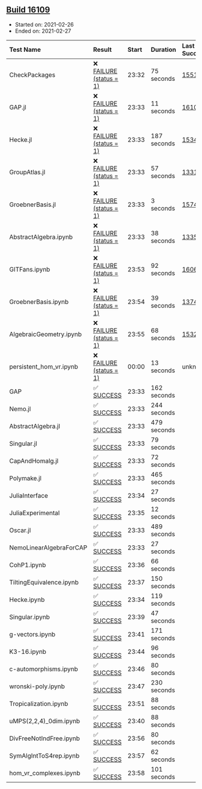 ## [Build 16109](https://oscarci.mathematik.uni-kl.de/job/oscar/16109/)

* Started on: 2021-02-26
* Ended on: 2021-02-27

| Test Name    | Result | Start | Duration | Last Success | First Failure |
|:-------------|:-------|:------|:---------|:-------------|:--------------|
| CheckPackages | ❌ [FAILURE (status = 1)](https://oscarci.mathematik.uni-kl.de/job/oscar/16109/artifact/logs/build-16109/CheckPackages.log) | 23:32 | 75 seconds | [15514](https://oscarci.mathematik.uni-kl.de/job/oscar/15514/) | [15515](https://oscarci.mathematik.uni-kl.de/job/oscar/15515/) |
| GAP.jl | ❌ [FAILURE (status = 1)](https://oscarci.mathematik.uni-kl.de/job/oscar/16109/artifact/logs/build-16109/GAP.jl.log) | 23:33 | 11 seconds | [16108](https://oscarci.mathematik.uni-kl.de/job/oscar/16108/) | [16109](https://oscarci.mathematik.uni-kl.de/job/oscar/16109/) |
| Hecke.jl | ❌ [FAILURE (status = 1)](https://oscarci.mathematik.uni-kl.de/job/oscar/16109/artifact/logs/build-16109/Hecke.jl.log) | 23:33 | 187 seconds | [15344](https://oscarci.mathematik.uni-kl.de/job/oscar/15344/) | [15348](https://oscarci.mathematik.uni-kl.de/job/oscar/15348/) |
| GroupAtlas.jl | ❌ [FAILURE (status = 1)](https://oscarci.mathematik.uni-kl.de/job/oscar/16109/artifact/logs/build-16109/GroupAtlas.jl.log) | 23:33 | 57 seconds | [13311](https://oscarci.mathematik.uni-kl.de/job/oscar/13311/) | [13312](https://oscarci.mathematik.uni-kl.de/job/oscar/13312/) |
| GroebnerBasis.jl | ❌ [FAILURE (status = 1)](https://oscarci.mathematik.uni-kl.de/job/oscar/16109/artifact/logs/build-16109/GroebnerBasis.jl.log) | 23:33 | 3 seconds | [15745](https://oscarci.mathematik.uni-kl.de/job/oscar/15745/) | [15746](https://oscarci.mathematik.uni-kl.de/job/oscar/15746/) |
| AbstractAlgebra.ipynb | ❌ [FAILURE (status = 1)](https://oscarci.mathematik.uni-kl.de/job/oscar/16109/artifact/logs/build-16109/AbstractAlgebra.ipynb.log) | 23:33 | 38 seconds | [13355](https://oscarci.mathematik.uni-kl.de/job/oscar/13355/) | [13356](https://oscarci.mathematik.uni-kl.de/job/oscar/13356/) |
| GITFans.ipynb | ❌ [FAILURE (status = 1)](https://oscarci.mathematik.uni-kl.de/job/oscar/16109/artifact/logs/build-16109/GITFans.ipynb.log) | 23:53 | 92 seconds | [16068](https://oscarci.mathematik.uni-kl.de/job/oscar/16068/) | [16069](https://oscarci.mathematik.uni-kl.de/job/oscar/16069/) |
| GroebnerBasis.ipynb | ❌ [FAILURE (status = 1)](https://oscarci.mathematik.uni-kl.de/job/oscar/16109/artifact/logs/build-16109/GroebnerBasis.ipynb.log) | 23:54 | 39 seconds | [13748](https://oscarci.mathematik.uni-kl.de/job/oscar/13748/) | [13749](https://oscarci.mathematik.uni-kl.de/job/oscar/13749/) |
| AlgebraicGeometry.ipynb | ❌ [FAILURE (status = 1)](https://oscarci.mathematik.uni-kl.de/job/oscar/16109/artifact/logs/build-16109/AlgebraicGeometry.ipynb.log) | 23:55 | 68 seconds | [15322](https://oscarci.mathematik.uni-kl.de/job/oscar/15322/) | [15323](https://oscarci.mathematik.uni-kl.de/job/oscar/15323/) |
| persistent_hom_vr.ipynb | ❌ [FAILURE (status = 1)](https://oscarci.mathematik.uni-kl.de/job/oscar/16109/artifact/logs/build-16109/persistent_hom_vr.ipynb.log) | 00:00 | 13 seconds | unknown | unknown |
| GAP | ✅ [SUCCESS](https://oscarci.mathematik.uni-kl.de/job/oscar/16109/artifact/logs/build-16109/GAP.log) | 23:33 | 162 seconds |  |  |
| Nemo.jl | ✅ [SUCCESS](https://oscarci.mathematik.uni-kl.de/job/oscar/16109/artifact/logs/build-16109/Nemo.jl.log) | 23:33 | 244 seconds |  |  |
| AbstractAlgebra.jl | ✅ [SUCCESS](https://oscarci.mathematik.uni-kl.de/job/oscar/16109/artifact/logs/build-16109/AbstractAlgebra.jl.log) | 23:33 | 479 seconds |  |  |
| Singular.jl | ✅ [SUCCESS](https://oscarci.mathematik.uni-kl.de/job/oscar/16109/artifact/logs/build-16109/Singular.jl.log) | 23:33 | 79 seconds |  |  |
| CapAndHomalg.jl | ✅ [SUCCESS](https://oscarci.mathematik.uni-kl.de/job/oscar/16109/artifact/logs/build-16109/CapAndHomalg.jl.log) | 23:33 | 72 seconds |  |  |
| Polymake.jl | ✅ [SUCCESS](https://oscarci.mathematik.uni-kl.de/job/oscar/16109/artifact/logs/build-16109/Polymake.jl.log) | 23:33 | 465 seconds |  |  |
| JuliaInterface | ✅ [SUCCESS](https://oscarci.mathematik.uni-kl.de/job/oscar/16109/artifact/logs/build-16109/JuliaInterface.log) | 23:34 | 27 seconds |  |  |
| JuliaExperimental | ✅ [SUCCESS](https://oscarci.mathematik.uni-kl.de/job/oscar/16109/artifact/logs/build-16109/JuliaExperimental.log) | 23:35 | 12 seconds |  |  |
| Oscar.jl | ✅ [SUCCESS](https://oscarci.mathematik.uni-kl.de/job/oscar/16109/artifact/logs/build-16109/Oscar.jl.log) | 23:33 | 489 seconds |  |  |
| NemoLinearAlgebraForCAP | ✅ [SUCCESS](https://oscarci.mathematik.uni-kl.de/job/oscar/16109/artifact/logs/build-16109/NemoLinearAlgebraForCAP.log) | 23:33 | 27 seconds |  |  |
| CohP1.ipynb | ✅ [SUCCESS](https://oscarci.mathematik.uni-kl.de/job/oscar/16109/artifact/logs/build-16109/CohP1.ipynb.log) | 23:36 | 66 seconds |  |  |
| TiltingEquivalence.ipynb | ✅ [SUCCESS](https://oscarci.mathematik.uni-kl.de/job/oscar/16109/artifact/logs/build-16109/TiltingEquivalence.ipynb.log) | 23:37 | 150 seconds |  |  |
| Hecke.ipynb | ✅ [SUCCESS](https://oscarci.mathematik.uni-kl.de/job/oscar/16109/artifact/logs/build-16109/Hecke.ipynb.log) | 23:34 | 119 seconds |  |  |
| Singular.ipynb | ✅ [SUCCESS](https://oscarci.mathematik.uni-kl.de/job/oscar/16109/artifact/logs/build-16109/Singular.ipynb.log) | 23:39 | 47 seconds |  |  |
| g-vectors.ipynb | ✅ [SUCCESS](https://oscarci.mathematik.uni-kl.de/job/oscar/16109/artifact/logs/build-16109/g-vectors.ipynb.log) | 23:41 | 171 seconds |  |  |
| K3-16.ipynb | ✅ [SUCCESS](https://oscarci.mathematik.uni-kl.de/job/oscar/16109/artifact/logs/build-16109/K3-16.ipynb.log) | 23:44 | 96 seconds |  |  |
| c-automorphisms.ipynb | ✅ [SUCCESS](https://oscarci.mathematik.uni-kl.de/job/oscar/16109/artifact/logs/build-16109/c-automorphisms.ipynb.log) | 23:46 | 80 seconds |  |  |
| wronski-poly.ipynb | ✅ [SUCCESS](https://oscarci.mathematik.uni-kl.de/job/oscar/16109/artifact/logs/build-16109/wronski-poly.ipynb.log) | 23:47 | 230 seconds |  |  |
| Tropicalization.ipynb | ✅ [SUCCESS](https://oscarci.mathematik.uni-kl.de/job/oscar/16109/artifact/logs/build-16109/Tropicalization.ipynb.log) | 23:51 | 88 seconds |  |  |
| uMPS(2,2,4)_0dim.ipynb | ✅ [SUCCESS](https://oscarci.mathematik.uni-kl.de/job/oscar/16109/artifact/logs/build-16109/uMPS-2-2-4-_0dim.ipynb.log) | 23:40 | 88 seconds |  |  |
| DivFreeNotIndFree.ipynb | ✅ [SUCCESS](https://oscarci.mathematik.uni-kl.de/job/oscar/16109/artifact/logs/build-16109/DivFreeNotIndFree.ipynb.log) | 23:56 | 80 seconds |  |  |
| SymAlgIntToS4rep.ipynb | ✅ [SUCCESS](https://oscarci.mathematik.uni-kl.de/job/oscar/16109/artifact/logs/build-16109/SymAlgIntToS4rep.ipynb.log) | 23:57 | 62 seconds |  |  |
| hom_vr_complexes.ipynb | ✅ [SUCCESS](https://oscarci.mathematik.uni-kl.de/job/oscar/16109/artifact/logs/build-16109/hom_vr_complexes.ipynb.log) | 23:58 | 101 seconds |  |  |
